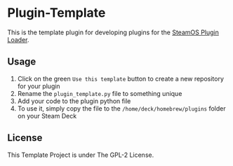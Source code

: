 # Plugin-Template

This is the template plugin for developing plugins for the [SteamOS Plugin Loader](https://github.com/SteamDeckHomebrew/PluginLoader).

## Usage

1. Click on the green `Use this template` button to create a new repository for your plugin
2. Rename the `plugin_template.py` file to something unique
3. Add your code to the plugin python file
4. To use it, simply copy the file to the `/home/deck/homebrew/plugins` folder on your Steam Deck

## License

This Template Project is under The GPL-2 License.
